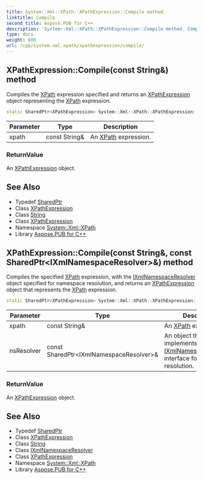```yaml
---
title: System::Xml::XPath::XPathExpression::Compile method
linktitle: Compile
second_title: Aspose.PUB for C++
description: 'System::Xml::XPath::XPathExpression::Compile method. Compiles the XPath expression specified and returns an XPathExpression object representing the XPath expression in C++.'
type: docs
weight: 600
url: /cpp/system.xml.xpath/xpathexpression/compile/
---
```

## XPathExpression::Compile(const String\&) method


Compiles the [XPath](../../) expression specified and returns an [XPathExpression](../) object representing the [XPath](../../) expression.

```cpp
static SharedPtr<XPathExpression> System::Xml::XPath::XPathExpression::Compile(const String &xpath)
```


| Parameter | Type | Description |
| --- | --- | --- |
| xpath | const String\& | An [XPath](../../) expression. |

### ReturnValue

An [XPathExpression](../) object.

## See Also

* Typedef [SharedPtr](../../../system/sharedptr/)
* Class [XPathExpression](../)
* Class [String](../../../system/string/)
* Class [XPathExpression](../)
* Namespace [System::Xml::XPath](../../)
* Library [Aspose.PUB for C++](../../../)
## XPathExpression::Compile(const String\&, const SharedPtr\<IXmlNamespaceResolver\>\&) method


Compiles the specified [XPath](../../) expression, with the [IXmlNamespaceResolver](../../../system.xml/ixmlnamespaceresolver/) object specified for namespace resolution, and returns an [XPathExpression](../) object that represents the [XPath](../../) expression.

```cpp
static SharedPtr<XPathExpression> System::Xml::XPath::XPathExpression::Compile(const String &xpath, const SharedPtr<IXmlNamespaceResolver> &nsResolver)
```


| Parameter | Type | Description |
| --- | --- | --- |
| xpath | const String\& | An [XPath](../../) expression. |
| nsResolver | const SharedPtr\<IXmlNamespaceResolver\>\& | An object that implements the [IXmlNamespaceResolver](../../../system.xml/ixmlnamespaceresolver/) interface for namespace resolution. |

### ReturnValue

An [XPathExpression](../) object.

## See Also

* Typedef [SharedPtr](../../../system/sharedptr/)
* Class [XPathExpression](../)
* Class [String](../../../system/string/)
* Class [IXmlNamespaceResolver](../../../system.xml/ixmlnamespaceresolver/)
* Class [XPathExpression](../)
* Namespace [System::Xml::XPath](../../)
* Library [Aspose.PUB for C++](../../../)
